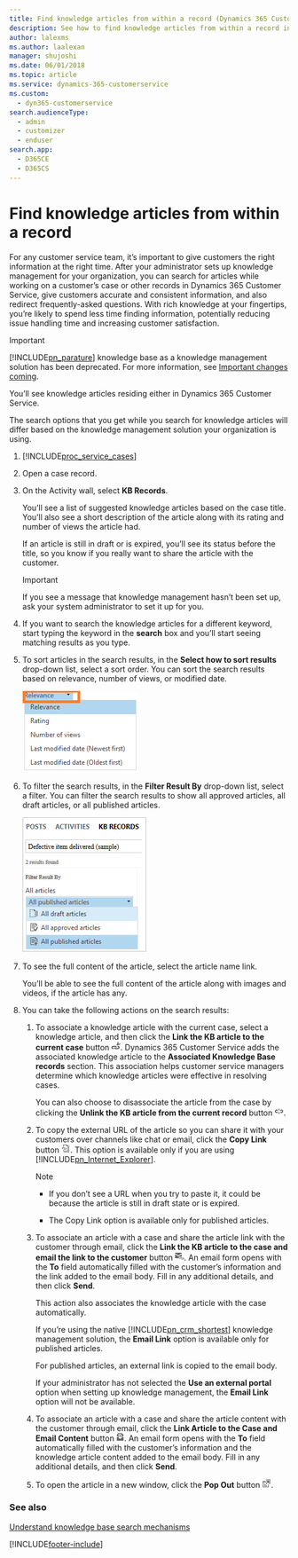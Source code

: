 ```yaml
---
title: Find knowledge articles from within a record (Dynamics 365 Customer Service) | MicrosoftDocs
description: See how to find knowledge articles from within a record in Dynamics 365 Customer Service
author: lalexms
ms.author: laalexan
manager: shujoshi
ms.date: 06/01/2018
ms.topic: article
ms.service: dynamics-365-customerservice
ms.custom: 
  - dyn365-customerservice
search.audienceType: 
  - admin
  - customizer
  - enduser
search.app: 
  - D365CE
  - D365CS
---
```


# Find knowledge articles from within a record

For any customer service team, it’s important to give customers the right information at the right time. After your administrator sets up knowledge management for your organization, you can search for articles while working on a customer’s case or other records in Dynamics 365 Customer Service, give customers accurate and consistent information, and also redirect frequently-asked questions. With rich knowledge at your fingertips, you’re likely to spend less time finding information, potentially reducing issue handling time and increasing customer satisfaction.
  
> [!IMPORTANT]
> [!INCLUDE[pn_parature](../includes/pn-parature.md)] knowledge base as a knowledge management solution has been deprecated. For more information, see [Important changes coming](https://docs.microsoft.com/dynamics365/get-started/whats-new/customer-engagement/important-changes-coming).
  
 You’ll see knowledge articles residing either in Dynamics 365 Customer Service. 
  
 The search options that you get while you search for knowledge articles will differ based on the knowledge management solution your organization is using.  
  
1. [!INCLUDE[proc_service_cases](../includes/proc-service-cases.md)]  
  
2. Open a case record.  
  
3. On the Activity wall, select **KB Records**.  
  
    You’ll see a list of suggested knowledge articles based on the case title. You’ll also see a short description of the article along with its rating and number of views the article had.  
  
    If an article is still in draft or is expired, you’ll see its status before the title, so you know if you really want to share the article with the customer.  
  
   > [!IMPORTANT] 
   > If you see a message that knowledge management hasn’t been set up, ask your system administrator to set it up for you.  
  
4. If you want to search the knowledge articles for a different keyword, start typing the keyword in the **search** box and you’ll start seeing matching results as you type.  
  
5. To sort articles in the search results, in the **Select how to sort results** drop-down list, select a sort order. You can sort the search results based on relevance, number of views, or modified date.
  
   ![Option to sort knowledge article results in Dynamics 365 Customer Service](../customer-service/media/sort-article-search-results.png "Option to sort knowledge article results in Dynamics 365 Customer Service")  
  
6. To filter the search results, in the **Filter Result By** drop-down list, select a filter. You can filter the search results to show all approved articles, all draft articles, or all published articles.  
  
   ![Option to filter knowledge article search results](../customer-service/media/filter-article-search-results.png "Option to filter knowledge article search results")
  
7. To see the full content of the article, select the article name link.  
  
    You’ll be able to see the full content of the article along with images and videos, if the article has any.  
  
8. You can take the following actions on the search results:  
  
   1. To associate a knowledge article with the current case, select a knowledge article, and then click the **Link the KB article to the current case** button ![Link knowledge article to current case button in Dynamics 365 Customer Service](../customer-service/media/link-article-current-record.png "Link knowledge article to current case button in Dynamics 365 Customer Service"). Dynamics 365 Customer Service adds the associated knowledge article to the **Associated Knowledge Base records** section. This association helps customer service managers determine which knowledge articles were effective in resolving cases.  
  
       You can also choose to disassociate the article from the case by clicking the **Unlink the KB article from the current record** button ![Unlink knowledge article from current record button in Dynamics 365 Customer Service](../customer-service/media/unlink-article.png "Unlink knowledge article from current record button in Dynamics 365 Customer Service").  
  
   2. To copy the external URL of the article so you can share it with your customers over channels like chat or email, click the **Copy Link** button ![Copy knowledge article link button Dynamics 365 Customer Service](../customer-service/media/copy-link-button.png "Copy knowledge article link button Dynamics 365 Customer Service"). This option is available only if you are using [!INCLUDE[pn_Internet_Explorer](../includes/pn-internet-explorer.md)].  
  
      > [!NOTE]
      > - If you don’t see a URL when you try to paste it, it could be because the article is still in draft state or is expired.
      >
      > - The Copy Link option is available only for published articles.  
  
   3. To associate an article with a case and share the article link with the customer through email, click the **Link the KB article to the case and email the link to the customer** button ![Link knowledge article to case and email link to article button in Dynamics 365 Customer Service](../customer-service/media/email-article-link.png "Link knowledge article to case and email link to article button in Dynamics 365 Customer Service"). An email form opens with the **To** field automatically filled with the customer’s information and the link added to the email body. Fill in any additional details, and then click **Send**.  
  
       This action also associates the knowledge article with the case automatically.  
  
       If you’re using the native [!INCLUDE[pn_crm_shortest](../includes/pn-crm-shortest.md)] knowledge management solution, the **Email Link** option is available only for published articles.  
  
       For published articles, an external link is copied to the email body.  
  
       If your administrator has not selected the **Use an external portal** option when setting up knowledge management, the **Email Link** option will not be available. 
  
   4. To associate an article with a case and share the article content with the customer through email, click the **Link Article to the Case and Email Content** button ![Link article to case and email content button in Dynamics 365 Customer Service](../customer-service/media/v8-1-link-article-case-and-email-content.png "Link article to case and email content button in Dynamics 365 Customer Service"). An email form opens with the **To** field automatically filled with the customer’s information and the knowledge article content added to the email body. Fill in any additional details, and then click **Send**.  
  
   5. To open the article in a new window, click the **Pop Out** button ![Pop out knowledge article in a new window button in Dynamics 365 Customer Service](../customer-service/media/pop-out-article.png "Pop out knowledge article in a new window button in Dynamics 365 Customer Service").  
  
### See also  

[Understand knowledge base search mechanisms](knowledge-base-search-methods.md)


[!INCLUDE[footer-include](../includes/footer-banner.md)]
